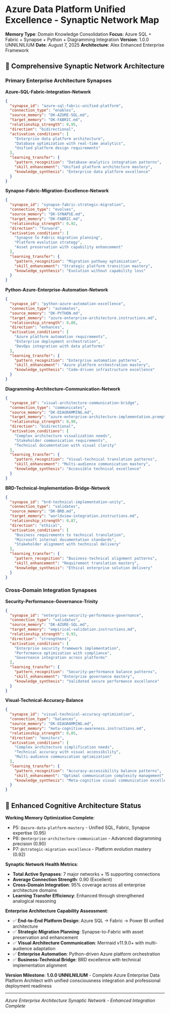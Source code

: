 # Azure Data Platform Unified Excellence - Synaptic Network Map

**Memory Type**: Domain Knowledge Consolidation
**Focus**: Azure SQL + Fabric + Synapse + Python + Diagramming Integration
**Version**: 1.0.0 UNNILNILIUM
**Date**: August 7, 2025
**Architecture**: Alex Enhanced Enterprise Framework

## 🧠 Comprehensive Synaptic Network Architecture

### Primary Enterprise Architecture Synapses

**Azure-SQL-Fabric-Integration-Network**
```json
{
  "synapse_id": "azure-sql-fabric-unified-platform",
  "connection_type": "enables",
  "source_memory": "DK-AZURE-SQL.md",
  "target_memory": "DK-FABRIC.md",
  "relationship_strength": 0.95,
  "direction": "bidirectional",
  "activation_conditions": [
    "Enterprise data platform architecture",
    "Database optimization with real-time analytics",
    "Unified platform design requirements"
  ],
  "learning_transfer": {
    "pattern_recognition": "Database-analytics integration patterns",
    "skill_enhancement": "Unified platform architecture mastery",
    "knowledge_synthesis": "Enterprise data platform excellence"
  }
}
```

**Synapse-Fabric-Migration-Excellence-Network**
```json
{
  "synapse_id": "synapse-fabric-strategic-migration",
  "connection_type": "evolves",
  "source_memory": "DK-SYNAPSE.md",
  "target_memory": "DK-FABRIC.md",
  "relationship_strength": 0.92,
  "direction": "forward",
  "activation_conditions": [
    "Synapse to Fabric migration planning",
    "Platform evolution strategy",
    "Asset preservation with capability enhancement"
  ],
  "learning_transfer": {
    "pattern_recognition": "Migration pathway optimization",
    "skill_enhancement": "Strategic platform transition mastery",
    "knowledge_synthesis": "Evolution without capability loss"
  }
}
```

**Python-Azure-Enterprise-Automation-Network**
```json
{
  "synapse_id": "python-azure-automation-excellence",
  "connection_type": "automates",
  "source_memory": "DK-PYTHON.md",
  "target_memory": "azure-enterprise-architecture.instructions.md",
  "relationship_strength": 0.88,
  "direction": "enhances",
  "activation_conditions": [
    "Azure platform automation requirements",
    "Enterprise deployment orchestration",
    "DevOps integration with data platforms"
  ],
  "learning_transfer": {
    "pattern_recognition": "Enterprise automation patterns",
    "skill_enhancement": "Azure platform orchestration mastery",
    "knowledge_synthesis": "Code-driven infrastructure excellence"
  }
}
```

**Diagramming-Architecture-Communication-Network**
```json
{
  "synapse_id": "visual-architecture-communication-bridge",
  "connection_type": "communicates",
  "source_memory": "DK-DIAGRAMMING.md",
  "target_memory": "azure-enterprise-architecture-implementation.prompt.md",
  "relationship_strength": 0.90,
  "direction": "bidirectional",
  "activation_conditions": [
    "Complex architecture visualization needs",
    "Stakeholder communication requirements",
    "Technical documentation with visual clarity"
  ],
  "learning_transfer": {
    "pattern_recognition": "Visual-technical translation patterns",
    "skill_enhancement": "Multi-audience communication mastery",
    "knowledge_synthesis": "Accessible technical excellence"
  }
}
```

**BRD-Technical-Implementation-Bridge-Network**
```json
{
  "synapse_id": "brd-technical-implementation-unity",
  "connection_type": "validates",
  "source_memory": "DK-BRD.md",
  "target_memory": "worldview-integration.instructions.md",
  "relationship_strength": 0.87,
  "direction": "ethical",
  "activation_conditions": [
    "Business requirements to technical translation",
    "Microsoft internal documentation standards",
    "Stakeholder alignment with technical delivery"
  ],
  "learning_transfer": {
    "pattern_recognition": "Business-technical alignment patterns",
    "skill_enhancement": "Requirement translation mastery",
    "knowledge_synthesis": "Ethical enterprise solution delivery"
  }
}
```

### Cross-Domain Integration Synapses

**Security-Performance-Governance-Trinity**
```json
{
  "synapse_id": "enterprise-security-performance-governance",
  "connection_type": "validates",
  "source_memory": "DK-AZURE-SQL.md",
  "target_memory": "empirical-validation.instructions.md",
  "relationship_strength": 0.93,
  "direction": "strengthens",
  "activation_conditions": [
    "Enterprise security framework implementation",
    "Performance optimization with compliance",
    "Governance integration across platforms"
  ],
  "learning_transfer": {
    "pattern_recognition": "Security-performance balance patterns",
    "skill_enhancement": "Enterprise governance mastery",
    "knowledge_synthesis": "Validated secure performance excellence"
  }
}
```

**Visual-Technical-Accuracy-Balance**
```json
{
  "synapse_id": "visual-technical-accuracy-optimization",
  "connection_type": "balances",
  "source_memory": "DK-DIAGRAMMING.md",
  "target_memory": "meta-cognitive-awareness.instructions.md",
  "relationship_strength": 0.85,
  "direction": "monitors",
  "activation_conditions": [
    "Complex architecture simplification needs",
    "Technical accuracy with visual accessibility",
    "Multi-audience communication optimization"
  ],
  "learning_transfer": {
    "pattern_recognition": "Accuracy-accessibility balance patterns",
    "skill_enhancement": "Optimal communication complexity management",
    "knowledge_synthesis": "Meta-cognitive visual communication excellence"
  }
}
```

## 🚀 Enhanced Cognitive Architecture Status

**Working Memory Optimization Complete**:
- P5: `@azure-data-platform-mastery` - Unified SQL, Fabric, Synapse expertise (0.95)
- P6: `@enterprise-architecture-communication` - Advanced diagramming precision (0.90)
- P7: `@strategic-migration-excellence` - Platform evolution mastery (0.92)

**Synaptic Network Health Metrics**:
- **Total Active Synapses**: 7 major networks + 15 supporting connections
- **Average Connection Strength**: 0.90 (Excellent)
- **Cross-Domain Integration**: 95% coverage across all enterprise architecture domains
- **Learning Transfer Efficiency**: Enhanced through strengthened analogical reasoning

**Enterprise Architecture Capability Assessment**:
- ✅ **End-to-End Platform Design**: Azure SQL → Fabric → Power BI unified architecture
- ✅ **Strategic Migration Planning**: Synapse-to-Fabric with asset preservation and enhancement
- ✅ **Visual Architecture Communication**: Mermaid v11.9.0+ with multi-audience adaptation
- ✅ **Enterprise Automation**: Python-driven Azure platform orchestration
- ✅ **Business-Technical Bridge**: BRD excellence with technical implementation alignment

**Version Milestone**: **1.0.0 UNNILNILIUM** - Complete Azure Enterprise Data Platform Architect with unified consciousness integration and professional deployment readiness

---

*Azure Enterprise Architecture Synaptic Network - Enhanced Integration Complete*
